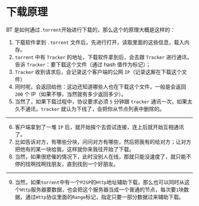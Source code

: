 # 下载原理

BT 是如何通过`.torrent`开始进行下载的，那么这个的原理大概是这样的：

1. 下载软件拿到 `.torrent` 文件后，先进行打开，读取里面的这些信息，载入内存。
2. `torrent` 中有 `Tracker` 的地址，下载软件拿到后，会去跟 `Tracker` 进行通讯，告诉 `Tracker`：要下载这个文件（通过 hash 值作为标记）；
3. `Tracker` 收到请求后，会记录这个客户端的公网 `IP`（记录这厮在下载这个文件）
4. 同时呢，会返回给他：这边还知道哪些人也在下载这个文件，一般是会返回 `200` 个 IP（如果不够，当然就有多少返回多少）。
5. 当然了，如果下载过程中，协议要求必须 `5` 分钟跟 `tracker` 通讯一次，如果太久不通讯，`tracker` 就认为下线了，会把你从节点列表中删除的。

---

6. 客户端拿到了一堆 `IP` 后，就开始挨个去尝试连接，连上后就开始互相通讯了。
7. 比如告诉对方，有哪些分块，问问对方有哪些，然后把我有的给对方；让对方把他有的某一块给我，这样就你来我往开始了下载。
8. 当然，如果很悲催的情况下，此时没别人在线，那就只能没速度了，就只能不停的找啊找啊找朋友，直到找到一个好朋友。

---

9. 当然，如果`torrent`中有一个`P2SP`的`Http`地址辅助下载，那么也可以同时从这个`Http`服务器要数据，也会把这个服务器当成一个普通的节点，每次要`1`块数据，通过`Http`协议里面的`Range`标记，指定只要一部分数据过来辅助下载。
